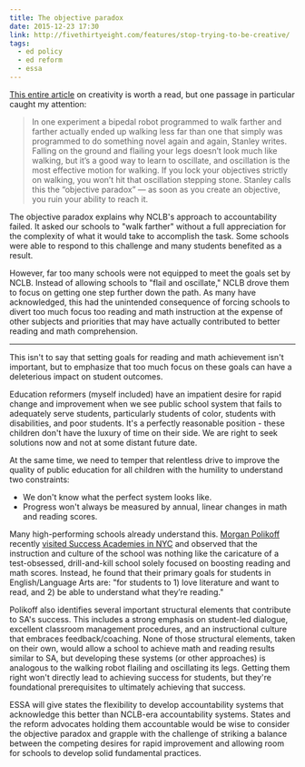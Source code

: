 ```yaml
---
title: The objective paradox
date: 2015-12-23 17:30
link: http://fivethirtyeight.com/features/stop-trying-to-be-creative/
tags: 
  - ed policy
  - ed reform
  - essa
---
```


[This entire article](http://fivethirtyeight.com/features/stop-trying-to-be-creative/) on creativity is worth a read, but one passage in particular caught my attention:

>In one experiment a bipedal robot programmed to walk farther and farther actually ended up walking less far than one that simply was programmed to do something novel again and again, Stanley writes. Falling on the ground and flailing your legs doesn’t look much like walking, but it’s a good way to learn to oscillate, and oscillation is the most effective motion for walking. If you lock your objectives strictly on walking, you won’t hit that oscillation stepping stone. Stanley calls this the “objective paradox” — as soon as you create an objective, you ruin your ability to reach it.

The objective paradox explains why NCLB's approach to accountability failed. It asked our schools to "walk farther" without a full appreciation for the complexity of what it would take to accomplish the task. Some schools were able to respond to this challenge and many students benefited as a result. 

However, far too many schools were not equipped to meet the goals set by NCLB. Instead of allowing schools to "flail and oscillate," NCLB drove them to focus on getting one step further down the path. As many have acknowledged, this had the unintended consequence of forcing schools to divert too much focus too reading and math instruction at the expense of other subjects and priorities that may have actually contributed to better reading and math comprehension.

---

This isn't to say that setting goals for reading and math achievement isn't important, but to emphasize that too much focus on these goals can have a deleterious impact on student outcomes. 

Education reformers (myself included) have an impatient desire for rapid change and improvement when we see public school system that fails to adequately serve students, particularly students of color, students with disabilities, and poor students. It's a perfectly reasonable position - these children don't have the luxury of time on their side. We are right to seek solutions now and not at some distant future date.

At the same time, we need to temper that relentless drive to improve the quality of public education for all children with the humility to understand two constraints:

- We don't know what the perfect system looks like.
- Progress won't always be measured by annual, linear changes in math and reading scores.

Many high-performing schools already understand this. [Morgan Polikoff](https://www.twitter.com/mpolikoff) recently [visited Success Academies in NYC](http://morganpolikoff.com/2015/12/11/my-visit-to-success-academies/) and observed that the instruction and culture of the school was nothing like the caricature of a test-obsessed, drill-and-kill school solely focused on boosting reading and math scores. Instead, he found that their primary goals for students in English/Language Arts are: "for students to 1) love literature and want to read, and 2) be able to understand what they’re reading." 

Polikoff also identifies several important structural elements that contribute to SA's success. This includes a strong emphasis on student-led dialogue, excellent classroom management procedures, and an instructional culture that embraces feedback/coaching. None of those structural elements, taken on their own, would allow a school to achieve math and reading  results similar to SA, but developing these systems (or other approaches) is analogous to the walking robot flailing and oscillating its legs. Getting them right won't directly lead to achieving success for students, but they're foundational prerequisites to ultimately achieving that success. 

ESSA will give states the flexibility to develop accountability systems that acknowledge this better than NCLB-era accountability systems. States and the reform advocates holding them accountable would be wise to consider the objective paradox and grapple with the challenge of striking a balance between the competing desires for rapid improvement and allowing room for schools to develop solid fundamental practices. 


